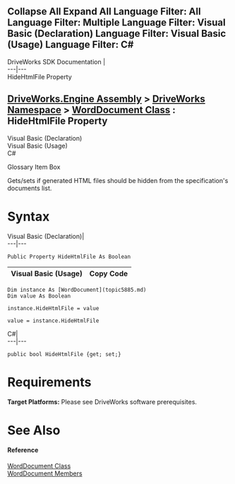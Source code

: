 Collapse All Expand All Language Filter: All  Language Filter: Multiple  Language Filter: Visual Basic (Declaration) Language Filter: Visual Basic (Usage) Language Filter: C#  
---  
DriveWorks SDK Documentation  |   
---|---  
HideHtmlFile Property   
  
[DriveWorks.Engine Assembly](topic2156.md) > [DriveWorks Namespace](topic2159.md) > [WordDocument Class](topic5885.md) : HideHtmlFile Property  
---  
  
Visual Basic (Declaration)    
Visual Basic (Usage)    
C# 

Glossary Item Box

Gets/sets if generated HTML files should be hidden from the specification's documents list. 

# Syntax

Visual Basic (Declaration)|   
---|---  
      
    
    Public Property HideHtmlFile As Boolean  
  
Visual Basic (Usage)| Copy Code  
---|---  
      
    
    Dim instance As [WordDocument](topic5885.md)
    Dim value As Boolean
     
    instance.HideHtmlFile = value
     
    value = instance.HideHtmlFile  
  
C#|   
---|---  
      
    
    public bool HideHtmlFile {get; set;}  
  
# Requirements

**Target Platforms:** Please see DriveWorks software prerequisites.

# See Also

#### Reference

[WordDocument Class](topic5885.md)   
[WordDocument Members](topic5886.md)


